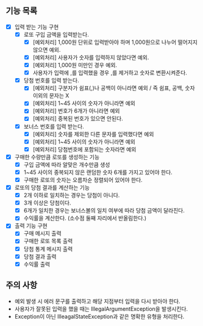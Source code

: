 ## 기능 목록

- [x] 입력 받는 기능 구현
  - [x] 로또 구입 금액을 입력받는다.
    - [x] [예외처리] 1,000원 단위로 입력받아야 하며 1,000원으로 나누어 떨어지지 않으면 예외.
    - [x] [예외처리] 사용자가 숫자를 입력하지 않았다면 예외.
    - [x] [예외처리] 1,000원 미만인 경우 예외.
    - [x] 사용자가 입력에 ,를 입력했을 경우 ,를 제거하고 숫자로 변환시켜준다.
  - [x] 당첨 번호를 입력 받는다.
    - [x] [예외처리] 구분자가 쉼표(,)나 공백이 아니라면 예외 / 즉 쉼표, 공백, 숫자 이외의 문자는 X
    - [x] [예외처리] 1~45 사이의 숫자가 아니라면 예외
    - [x] [예외처리] 번호가 6개가 아니라면 예외
    - [x] [예외처리] 중복된 번호가 있으면 안된다.
  - [x] 보너스 번호를 입력 받는다.
    - [x] [예외처리] 숫자를 제외한 다른 문자를 입력했다면 예외
    - [x] [예외처리] 1~45 사이의 숫자가 아니라면 예외
    - [x] [예외처리] 당첨번호에 포함되는 숫자라면 예외
- [x] 구매한 수량만큼 로또를 생성하는 기능
  - [x] 구입 금액에 따라 알맞은 개수만큼 생성
  - [x] 1~45 사이의 중복되지 않은 랜덤한 숫자 6개를 가지고 있어야 한다.
  - [x] 구매한 로또의 숫자는 오름차순 정렬되어 있어야 한다.
- [x] 로또의 당첨 결과를 계산하는 기능
  - [x] 2개 이하로 일치하는 경우는 당첨이 아니다.
  - [x] 3개 이상은 당첨이다.
  - [x] 6개가 일치한 경우는 보너스볼의 일치 여부에 따라 당첨 금액이 달라진다.
  - [x] 수익률을 계산한다. (소수점 둘째 자리에서 반올림한다.)
- [x] 출력 기능 구현
  - [x] 구매 메시지 출력
  - [x] 구매한 로또 목록 출력
  - [x] 당첨 통계 메시지 출력
  - [x] 당첨 결과 출력
  - [x] 수익률 출력

## 주의 사항

- 예외 발생 시 에러 문구를 출력하고 해당 지점부터 입력을 다시 받아야 한다.
- 사용자가 잘못된 입력을 했을 때는 IllegalArgumentException을 발생시킨다.
- Exception이 아닌 IlleagalStateException과 같은 명확한 유형을 처리한다.